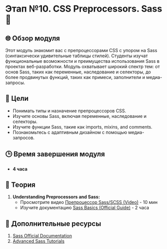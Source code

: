 # Этап №10. CSS Preprocessors. Sass 💅 
 

## 🌐 Обзор модуля

Этот модуль знакомит вас с препроцессорами CSS с упором на Sass (синтаксически удивительные таблицы стилей). Студенты изучат функциональные возможности и преимущества использования Sass в проектах веб-разработки. Модуль охватывает широкий спектр тем: от основ Sass, таких как переменные, наследование и селекторы, до более продвинутых функций, таких как примеси, заполнители и медиа-запросы.

## 🎯 Цели

- Понимать типы и назначение препроцессоров CSS.
- Изучите основы Sass, включая переменные, наследование и селекторы.
- Изучите функции Sass, такие как imports, mixins, and comments.
- Познакомьтесь с адаптивным дизайном с помощью медиа-запросов.

## 🕒 Время завершения модуля

- **4 часа**

## 📖 Теория

1. **Understanding Preprocessors and Sass:**
   - Просмотрите видео [Препроцессор Sass/SCSS (Video)](https://youtu.be/yzCJwpJrmb4?t=366) - 10 мин
   - Изучите документацию [Sass Basics (Official Guide)](https://sass-lang.com/guide/) - 2 часа

## 📘 Дополнительные ресурсы

1. [Sass Official Documentation](https://sass-lang.com/documentation)
2. [Advanced Sass Tutorials](https://www.tutorialspoint.com/sass/index.htm)